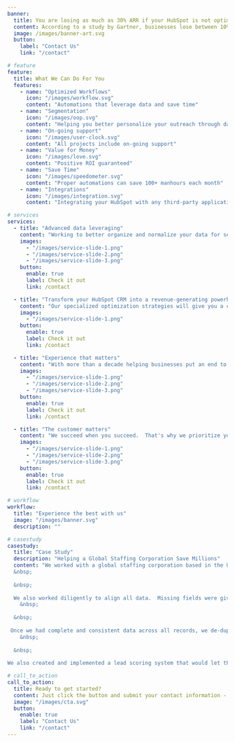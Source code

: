 ```yaml
---
banner:
  title: You are losing as much as 30% ARR if your HubSpot is not optimized
  content: According to a study by Gartner, businesses lose between 10% and 30% of their potential ARR simply by not using HubSpot to its full potential.
  image: /images/banner-art.svg
  button:
    label: "Contact Us"
    link: "/contact"

# feature
feature:
  title: What We Can Do For You
  features:
    - name: "Optimized Workflows"
      icon: "/images/workflow.svg"
      content: "Automations that leverage data and save time"
    - name: "Segmentation"
      icon: "/images/oop.svg"
      content: "Helping you better personalize your outreach through data"
    - name: "On-going support"
      icon: "/images/user-clock.svg"
      content: "All projects include on-going support"
    - name: "Value for Money"
      icon: "/images/love.svg"
      content: "Positive ROI guaranteed"
    - name: "Save Time"
      icon: "/images/speedometer.svg"
      content: "Proper automations can save 100+ manhours each month"
    - name: "Integrations"
      icon: "/images/integration.svg"
      content: "Integrating your HubSpot with any third-party applications"

# services
services:
  - title: "Advanced data leveraging"
    content: "Working to better organize and normalize your data for segmentation and personalize outreach to your prospects and customers, resulting in better conversion and retention rates"
    images:
      - "/images/service-slide-1.png"
      - "/images/service-slide-2.png"
      - "/images/service-slide-3.png"
    button:
      enable: true
      label: Check it out
      link: /contact

  - title: "Transform your HubSpot CRM into a revenue-generating powerhouse"
    content: "Our specialized optimization strategies will give you a competitive edge in the B2B landscape with our comprehensive services. Harness data-driven insights, automate tasks, and close deals faster than ever before."
    images:
      - "/images/service-slide-1.png"
    button:
      enable: true
      label: Check it out
      link: /contact

  - title: "Experience that matters"
    content: "With more than a decade helping businesses put an end to lost revenues, we draw on deep experience in sales and marketing to make a difference."
    images:
      - "/images/service-slide-1.png"
      - "/images/service-slide-2.png"
      - "/images/service-slide-3.png"
    button:
      enable: true
      label: Check it out
      link: /contact

  - title: "The customer matters"
    content: "We succeed when you succeed.  That's why we prioritize your needs, goals, and aspirations above all else. We believe in forging strong partnerships built on trust, collaboration, and mutual growth. Your satisfaction is our driving force, and we're committed to going above and beyond to exceed your expectations."
    images:
      - "/images/service-slide-1.png"
      - "/images/service-slide-2.png"
      - "/images/service-slide-3.png"
    button:
      enable: true
      label: Check it out
      link: /contact

# workflow
workflow:
  title: "Experience the best with us"
  image: "/images/banner.svg"
  description: ""

# casestudy
casestudy:
  title: "Case Study"
  description: "Helping a Global Staffing Corporation Save Millions"
  content: "We worked with a global staffing corporation based in the UK, with offices all over the globe.  They had over 20,000 records in HubSpot, and more than 50% of these had bad data.  Sales reps weren't generally entering all the data values that were needed for marketing to do their jobs, and didn't even know what marketing needed to begin with.  Imagine how much money was being flushed down the toilet when half their customer records didn't even have basic data points needed to provide simple reports and allow marketing to send relevant messaging!  HubProsper held cross-departmental meetings and created data policies to be implemented from the top down, to ensure sales and marketing could work with each other, not against each other.  
  &nbsp;  
  
  &nbsp;  
    
  We also worked diligently to align all data.  Missing fields were given their proper values through large data migrations, using automations to be as efficient as possible in cleaning the data as it came in, as well as maintaining clean data across all records in the Contacts database.  We normalized everything, so \"CEO\" was one job title, instead of having \"CEO,\" \"C.E.O,\" \"Chief Executive Officer,\" \"Chief Exec Officer,\" \"Chief Executive,\" .... you get the idea.  There was no good way to segment and target CEOs when entering \"CEO\" couldn't identify everyone in the records.
    &nbsp;  
  
  &nbsp;  
    
 Once we had complete and consistent data across all records, we de-duplicated against the multiple data imports from various sources to ensure data was tight, and no one person would get multiple identical emails from a single campaign.  Now the data was actually ready to be used.  We began a hyper-segmentation project to give marketing as many options as possible for creating messaging that was highly personalized.
    &nbsp;  
  
  &nbsp;  
    
We also created and implemented a lead scoring system that would let the organization see, at a high level, which leads were more valuable and likely to convert and so should be pursued at a higher priority level.  Analyzing the data (now that we could get accurate reports), we looked at revenues across geographies, company size, and more, and also built in behavioral factors such as time spent on site, how many emails were being opened, etc."

# call_to_action
call_to_action:
  title: Ready to get started?
  content: Just click the button and submit your contact information - we'll be in touch within 24 hours to setup a free, no-obligation call.
  image: "/images/cta.svg"
  button:
    enable: true
    label: "Contact Us"
    link: "/contact"
---
```

